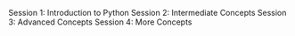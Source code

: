 Session 1: Introduction to Python
Session 2: Intermediate Concepts
Session 3: Advanced Concepts
Session 4: More Concepts
